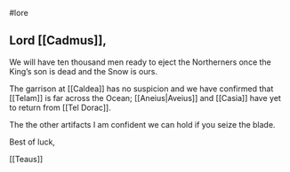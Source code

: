 #lore 

## Lord [[Cadmus]],


We will have ten thousand men ready to eject the Northerners once the King’s son is dead and the Snow is ours.  

The garrison at [[Caldea]] has no suspicion and we have confirmed that [[Telam]] is far across the Ocean; [[Aneius|Aveius]] and [[Casia]] have yet to return from [[Tel Dorac]].

The the other artifacts I am confident we can hold if you seize the blade.  

Best of luck,

[[Teaus]]